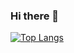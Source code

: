 ### Hi there 👋

<!--
**meshmmanuel/meshmmanuel** is a ✨ _special_ ✨ repository because its `README.md` (this file) appears on your GitHub profile.

Here are some ideas to get you started:

- 🔭 I’m currently working on ...
- 🌱 I’m currently learning ...
- 👯 I’m looking to collaborate on ...
- 🤔 I’m looking for help with ...
- 💬 Ask me about ...
- 📫 How to reach me: ...
- 😄 Pronouns: ...
- ⚡ Fun fact: ...

[![Mesh Manuel github stats](https://github-readme-stats.vercel.app/api?username=meshmmanuel&count_private=true&show_icons=true&theme=radical)](https://github.com/meshmmanuel/github-readme-stats)
-->

[![Top Langs](https://github-readme-stats.vercel.app/api/top-langs/?username=meshmmanuel&count_private=true&show_icons=true&theme=radical&layout=compact)](https://github.com/meshmmanuel/github-readme-stats)
